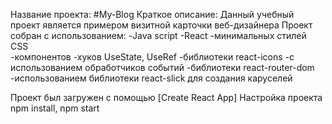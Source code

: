 Название проекта: #My-Blog
Краткое описание: Данный учебный проект является примером визитной карточки веб-дизайнера
Проект собран с использованием: 
-Java script 
-React 
-минимальных стилей CSS  
-компонентов 
-хуков UseState, UseRef 
-библиотеки react-icons 
-с использованием обработчиков событий 
-библиотеки react-router-dom 
-использованием библиотеки react-slick для создания каруселей

Проект был загружен с помощью [Create React App]
Настройка проекта npm install, npm start





